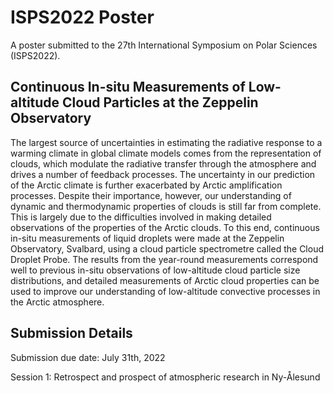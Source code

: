 # ISPS2022 Poster

A poster submitted to the 27th International Symposium on Polar Sciences (ISPS2022).

## Continuous In-situ Measurements of Low-altitude Cloud Particles at the Zeppelin Observatory

The largest source of uncertainties in estimating the radiative response to a warming climate in global climate models comes from the representation of clouds, which modulate the radiative transfer through the atmosphere and drives a number of feedback processes. The uncertainty in our prediction of the Arctic climate is further exacerbated by Arctic amplification processes. Despite their importance, however, our understanding of dynamic and thermodynamic properties of clouds is still far from complete. This is largely due to the difficulties involved in making detailed observations of the properties of the Arctic clouds. To this end, continuous in-situ measurements of liquid droplets were made at the Zeppelin Observatory, Svalbard, using a cloud particle spectrometre called the Cloud Droplet Probe. The results from the year-round measurements correspond well to previous in-situ observations of low-altitude cloud particle size distributions, and detailed measurements of Arctic cloud properties can be used to improve our understanding of low-altitude convective processes in the Arctic atmosphere.

## Submission Details

Submission due date: July 31th, 2022

Session 1: Retrospect and prospect of atmospheric research in Ny-Ålesund
